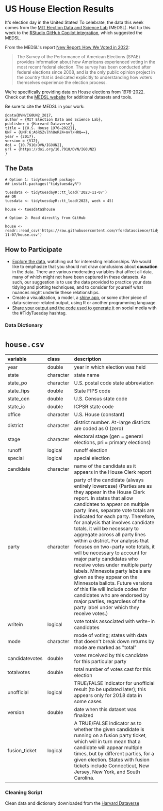 # US House Election Results

It's election day in the United States! To celebrate, the data this week comes from the [MIT Election Data and Science Lab](https://electionlab.mit.edu/) (MEDSL). Hat tip this week to the [RStudio GitHub Copilot integration](https://docs.posit.co/ide/user/ide/guide/tools/copilot.html), which suggested the MEDSL.

From the MEDSL's report [New Report: How We Voted in 2022](https://electionlab.mit.edu/articles/new-report-how-we-voted-2022):

> The Survey of the Performance of American Elections (SPAE) provides information about how Americans experienced voting in the most recent federal election. The survey has been conducted after federal elections since 2008, and is the only public opinion project in the country that is dedicated explicitly to understanding how voters themselves experience the election process.

We're specifically providing data on House elections from 1976-2022. Check out the [MEDSL website](https://electionlab.mit.edu/) for additional datasets and tools.

Be sure to cite the MEDSL in your work:

```
@data{DVN/IG0UN2_2017,
author = {MIT Election Data and Science Lab},
publisher = {Harvard Dataverse},
title = {{U.S. House 1976–2022}},
UNF = {UNF:6:A6RSZvlhh8eRZ4+mvT/HRQ==},
year = {2017},
version = {V12},
doi = {10.7910/DVN/IG0UN2},
url = {https://doi.org/10.7910/DVN/IG0UN2}
}
```

## The Data

```{r}
# Option 1: tidytuesdayR package 
## install.packages("tidytuesdayR")

tuesdata <- tidytuesdayR::tt_load('2023-11-07')
## OR
tuesdata <- tidytuesdayR::tt_load(2023, week = 45)

house <- tuesdata$house

# Option 2: Read directly from GitHub

house <- readr::read_csv('https://raw.githubusercontent.com/rfordatascience/tidytuesday/master/data/2023/2023-11-07/house.csv')
```

## How to Participate

- [Explore the data](https://r4ds.hadley.nz/), watching out for interesting relationships. We would like to emphasize that you should not draw conclusions about **causation** in the data. There are various moderating variables that affect all data, many of which might not have been captured in these datasets. As such, our suggestion is to use the data provided to practice your data tidying and plotting techniques, and to consider for yourself what nuances might underlie these relationships.
- Create a visualization, a model, a [shiny app](https://shiny.posit.co/), or some other piece of data-science-related output, using R or another programming language.
- [Share your output and the code used to generate it](../../../sharing.md) on social media with the #TidyTuesday hashtag.


### Data Dictionary

# `house.csv`

|variable       |class     |description    |
|:--------------|:---------|:--------------|
|year           |double    |year in which election was held |
|state          |character |state name |
|state_po       |character |U.S. postal code state abbreviation |
|state_fips     |double    |State FIPS code |
|state_cen      |double    |U.S. Census state code |
|state_ic       |double    |ICPSR state code |
|office         |character |U.S. House (constant) |
|district       |character |district number. At-large districts are coded as 0 (zero) |
|stage          |character |electoral stage (gen = general elections, pri = primary elections) |
|runoff         |logical   |runoff election |
|special        |logical   |special election |
|candidate      |character |name of the candidate as it appears in the House Clerk report |
|party          |character |party of the candidate (always entirely lowercase) (Parties are as they appear in the House Clerk report. In states that allow candidates to appear on multiple party lines, separate vote totals are indicated for each party. Therefore, for analysis that involves candidate totals, it will be necessary to aggregate across all party lines within a district. For analysis that focuses on two-party vote totals, it will be necessary to account for major party candidates who receive votes under multiple party labels. Minnesota party labels are given as they appear on the Minnesota ballots. Future versions of this file will include codes for candidates who are endorsed by major parties, regardless of the party label under which they receive votes.) |
|writein        |logical   |vote totals associated with write-in candidates |
|mode           |character |mode of voting; states with data that doesn't break down returns by mode are marked as "total" |
|candidatevotes |double    |votes received by this candidate for this particular party |
|totalvotes     |double    |total number of votes cast for this election |
|unofficial     |logical   |TRUE/FALSE indicator for unofficial result (to be updated later); this appears only for 2018 data in some cases |
|version        |double    |date when this dataset was finalized |
|fusion_ticket  |logical   |A TRUE/FALSE indicator as to whether the given candidate is running on a fusion party ticket, which will in turn mean that a candidate will appear multiple times, but by different parties, for a given election. States with fusion tickets include Connecticut, New Jersey, New York, and South Carolina. |


### Cleaning Script

Clean data and dictionary downloaded from the [Harvard Dataverse ](https://dataverse.harvard.edu/dataset.xhtml?persistentId=doi:10.7910/DVN/IG0UN2)
